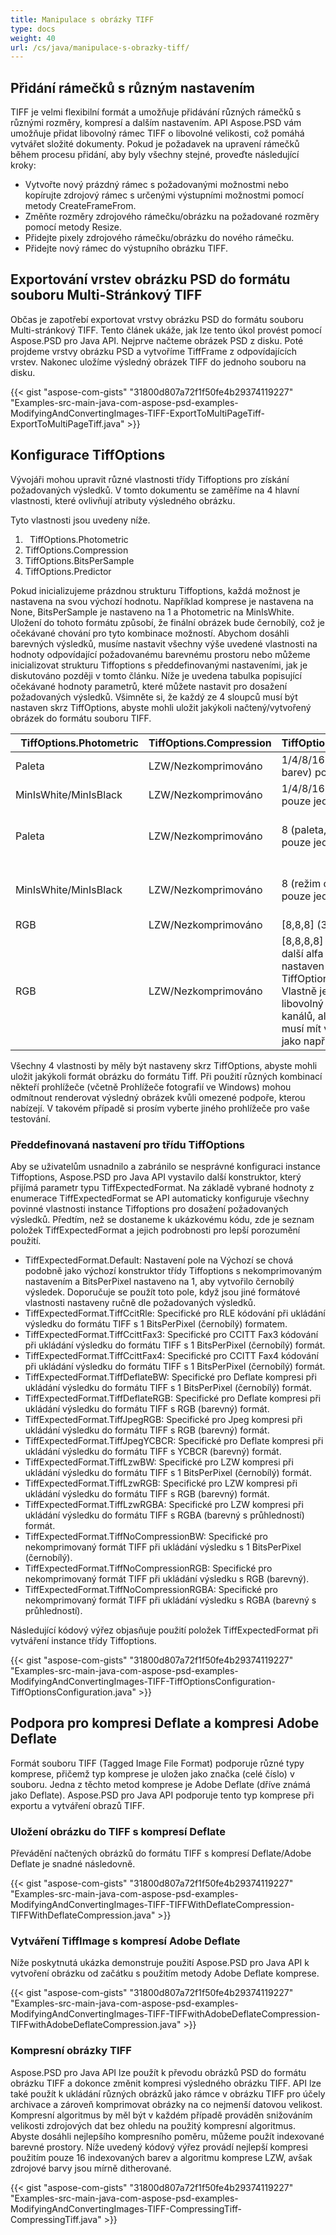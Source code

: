 ```yaml
---
title: Manipulace s obrázky TIFF
type: docs
weight: 40
url: /cs/java/manipulace-s-obrazky-tiff/
---
```


## **Přidání rámečků s různým nastavením**
TIFF je velmi flexibilní formát a umožňuje přidávání různých rámečků s různými rozměry, kompresí a dalším nastavením. API Aspose.PSD vám umožňuje přidat libovolný rámec TIFF o libovolné velikosti, což pomáhá vytvářet složité dokumenty. Pokud je požadavek na upravení rámečků během procesu přidání, aby byly všechny stejné, proveďte následující kroky:

- Vytvořte nový prázdný rámec s požadovanými možnostmi nebo kopírujte zdrojový rámec s určenými výstupními možnostmi pomocí metody CreateFrameFrom.
- Změňte rozměry zdrojového rámečku/obrázku na požadované rozměry pomocí metody Resize.
- Přidejte pixely zdrojového rámečku/obrázku do nového rámečku.
- Přidejte nový rámec do výstupního obrázku TIFF.
## **Exportování vrstev obrázku PSD do formátu souboru Multi-Stránkový TIFF**
Občas je zapotřebí exportovat vrstvy obrázku PSD do formátu souboru Multi-stránkový TIFF. Tento článek ukáže, jak lze tento úkol provést pomocí Aspose.PSD pro Java API. Nejprve načteme obrázek PSD z disku. Poté projdeme vrstvy obrázku PSD a vytvoříme TiffFrame z odpovídajících vrstev. Nakonec uložíme výsledný obrázek TIFF do jednoho souboru na disku.



{{< gist "aspose-com-gists" "31800d807a72f1f50fe4b29374119227" "Examples-src-main-java-com-aspose-psd-examples-ModifyingAndConvertingImages-TIFF-ExportToMultiPageTiff-ExportToMultiPageTiff.java" >}}
## **Konfigurace TiffOptions**


Vývojáři mohou upravit různé vlastnosti třídy Tiffoptions pro získání požadovaných výsledků. V tomto dokumentu se zaměříme na 4 hlavní vlastnosti, které ovlivňují atributy výsledného obrázku.

Tyto vlastnosti jsou uvedeny níže.

1. ` `TiffOptions.Photometric
1. TiffOptions.Compression
1. TiffOptions.BitsPerSample
1. TiffOptions.Predictor

Pokud inicializujeme prázdnou strukturu Tiffoptions, každá možnost je nastavena na svou výchozí hodnotu. Například komprese je nastavena na None, BitsPerSample je nastaveno na 1 a Photometric na MinIsWhite. Uložení do tohoto formátu způsobí, že finální obrázek bude černobílý, což je očekávané chování pro tyto kombinace možností. Abychom dosáhli barevných výsledků, musíme nastavit všechny výše uvedené vlastnosti na hodnoty odpovídající požadovanému barevnému prostoru nebo můžeme inicializovat strukturu Tiffoptions s předdefinovanými nastaveními, jak je diskutováno později v tomto článku. Níže je uvedena tabulka popisující očekávané hodnoty parametrů, které můžete nastavit pro dosažení požadovaných výsledků. Všimněte si, že každý ze 4 sloupců musí být nastaven skrz TiffOptions, abyste mohli uložit jakýkoli načtený/vytvořený obrázek do formátu souboru TIFF.

|` `**TiffOptions.Photometric**|**TiffOptions.Compression**|**TiffOptions.BitsPerSample**|**TiffOptions.Predictor**|
| :- | :- | :- | :- |
|Paleta|LZW/Nezkomprimováno|1/4/8/16 (paleta, režim barev) pouze jeden kanál|None|
|MinIsWhite/MinIsBlack|LZW/Nezkomprimováno|1/4/8/16 (stupně šedi) pouze jeden kanál|None|
|Paleta|LZW/Nezkomprimováno|8 (paleta, režim barev) pouze jeden kanál|Horizontální (větší komprese dosažena pro LZW pro stejné vzory)|
|MinIsWhite/MinIsBlack|LZW/Nezkomprimováno|8 (režim odstínů šedi) pouze jeden kanál|Horizontální (větší komprese dosažena pro LZW pro stejné vzory)|
|RGB|LZW/Nezkomprimováno|[8,8,8] (3 RGB kanály)|None/Horizontal|
|RGB|LZW/Nezkomprimováno|[8,8,8,8] (3 RGB kanály a další alfa kanál může být nastaven pomocí TiffOptions.AlphaStorage) Vlastně je podporován libovolný počet dalších kanálů, ale každý kanál musí mít velikost 8 bitů, jako například [8,8,8,8,8,8]|None/Horizontal|
Všechny 4 vlastnosti by měly být nastaveny skrz TiffOptions, abyste mohli uložit jakýkoli formát obrázku do formátu Tiff. Při použití různých kombinací někteří prohlížeče (včetně Prohlížeče fotografií ve Windows) mohou odmítnout renderovat výsledný obrázek kvůli omezené podpoře, kterou nabízejí. V takovém případě si prosím vyberte jiného prohlížeče pro vaše testování.
### **Předdefinovaná nastavení pro třídu TiffOptions**
Aby se uživatelům usnadnilo a zabránilo se nesprávné konfiguraci instance Tiffoptions, Aspose.PSD pro Java API vystavilo další konstruktor, který přijímá parametr typu TiffExpectedFormat. Na základě vybrané hodnoty z enumerace TiffExpectedFormat se API automaticky konfiguruje všechny povinné vlastnosti instance Tiffoptions pro dosažení požadovaných výsledků. Předtím, než se dostaneme k ukázkovému kódu, zde je seznam položek TiffExpectedFormat a jejich podrobnosti pro lepší porozumění použití.



- TiffExpectedFormat.Default: Nastavení pole na Výchozí se chová podobně jako výchozí konstruktor třídy Tiffoptions s nekomprimovaným nastavením a BitsPerPixel nastaveno na 1, aby vytvořilo černobílý výsledek. Doporučuje se použít toto pole, když jsou jiné formátové vlastnosti nastaveny ručně dle požadovaných výsledků.
- TiffExpectedFormat.TiffCcitRle: Specifické pro RLE kódování při ukládání výsledku do formátu TIFF s 1 BitsPerPixel (černobílý) formatem.
- TiffExpectedFormat.TiffCcittFax3: Specifické pro CCITT Fax3 kódování při ukládání výsledku do formátu TIFF s 1 BitsPerPixel (černobílý) formát.
- TiffExpectedFormat.TiffCcittFax4: Specifické pro CCITT Fax4 kódování při ukládání výsledku do formátu TIFF s 1 BitsPerPixel (černobílý) formát.
- TiffExpectedFormat.TiffDeflateBW: Specifické pro Deflate kompresi při ukládání výsledku do formátu TIFF s 1 BitsPerPixel (černobílý) formát.
- TiffExpectedFormat.TiffDeflateRGB: Specifické pro Deflate kompresi při ukládání výsledku do formátu TIFF s RGB (barevný) formát.
- TiffExpectedFormat.TiffJpegRGB: Specifické pro Jpeg kompresi při ukládání výsledku do formátu TIFF s RGB (barevný) formát.
- TiffExpectedFormat.TiffJpegYCBCR: Specifické pro Deflate kompresi při ukládání výsledku do formátu TIFF s YCBCR (barevný) formát.
- TiffExpectedFormat.TiffLzwBW: Specifické pro LZW kompresi při ukládání výsledku do formátu TIFF s 1 BitsPerPixel (černobílý) formát.
- TiffExpectedFormat.TiffLzwRGB: Specifické pro LZW kompresi při ukládání výsledku do formátu TIFF s RGB (barevný) formát.
- TiffExpectedFormat.TiffLzwRGBA: Specifické pro LZW kompresi při ukládání výsledku do formátu TIFF s RGBA (barevný s průhledností) formát.
- TiffExpectedFormat.TiffNoCompressionBW: Specifické pro nekomprimovaný formát TIFF při ukládání výsledku s 1 BitsPerPixel (černobílý).
- TiffExpectedFormat.TiffNoCompressionRGB: Specifické pro nekomprimovaný formát TIFF při ukládání výsledku s RGB (barevný).
- TiffExpectedFormat.TiffNoCompressionRGBA: Specifické pro nekomprimovaný formát TIFF při ukládání výsledku s RGBA (barevný s průhledností).



Následující kódový výřez objasňuje použití položek TiffExpectedFormat při vytváření instance třídy Tiffoptions.



{{< gist "aspose-com-gists" "31800d807a72f1f50fe4b29374119227" "Examples-src-main-java-com-aspose-psd-examples-ModifyingAndConvertingImages-TIFF-TiffOptionsConfiguration-TiffOptionsConfiguration.java" >}}
## **Podpora pro kompresi Deflate a kompresi Adobe Deflate**
Formát souboru TIFF (Tagged Image File Format) podporuje různé typy komprese, přičemž typ komprese je uložen jako značka (celé číslo) v souboru. Jedna z těchto metod komprese je Adobe Deflate (dříve známá jako Deflate). Aspose.PSD pro Java API podporuje tento typ komprese při exportu a vytváření obrazů TIFF.
### **Uložení obrázku do TIFF s kompresí Deflate**
Převádění načtených obrázků do formátu TIFF s kompresí Deflate/Adobe Deflate je snadné následovně.



{{< gist "aspose-com-gists" "31800d807a72f1f50fe4b29374119227" "Examples-src-main-java-com-aspose-psd-examples-ModifyingAndConvertingImages-TIFF-TIFFWithDeflateCompression-TIFFWithDeflateCompression.java" >}}
### **Vytváření TiffImage s kompresí Adobe Deflate**
Níže poskytnutá ukázka demonstruje použití Aspose.PSD pro Java API k vytvoření obrázku od začátku s použitím metody Adobe Deflate komprese.



{{< gist "aspose-com-gists" "31800d807a72f1f50fe4b29374119227" "Examples-src-main-java-com-aspose-psd-examples-ModifyingAndConvertingImages-TIFF-TIFFwithAdobeDeflateCompression-TIFFwithAdobeDeflateCompression.java" >}}
### **Kompresní obrázky TIFF**
Aspose.PSD pro Java API lze použít k převodu obrázků PSD do formátu obrázku TIFF a dokonce změnit kompresi výsledného obrázku TIFF. API lze také použít k ukládání různých obrázků jako rámce v obrázku TIFF pro účely archivace a zároveň komprimovat obrázky na co nejmenší datovou velikost. Kompresní algoritmus by měl být v každém případě prováděn snižováním velikosti zdrojových dat bez ohledu na použitý kompresní algoritmus. Abyste dosáhli nejlepšího kompresního poměru, můžeme použít indexované barevné prostory. Níže uvedený kódový výřez provádí nejlepší kompresi použitím pouze 16 indexovaných barev a algoritmu komprese LZW, avšak zdrojové barvy jsou mírně ditherované.



{{< gist "aspose-com-gists" "31800d807a72f1f50fe4b29374119227" "Examples-src-main-java-com-aspose-psd-examples-ModifyingAndConvertingImages-TIFF-CompressingTiff-CompressingTiff.java" >}}
